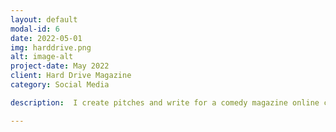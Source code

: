 ```yaml
---
layout: default
modal-id: 6
date: 2022-05-01
img: harddrive.png
alt: image-alt
project-date: May 2022
client: Hard Drive Magazine
category: Social Media

description:  I create pitches and write for a comedy magazine online called Hard Drive Magazine, a magazine that satirizes geek and gamer culture. I have written 5 articles that have been published.

---
```


